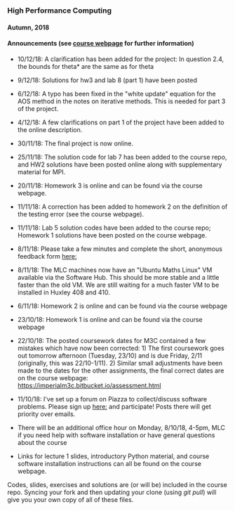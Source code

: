 ### High Performance Computing
#### Autumn, 2018

#### Announcements (see [course webpage](https://imperialhpsc.bitbucket.io) for further information)

* 10/12/18: A clarification has been added for the project: In question 2.4, the bounds for theta* are the same as for theta

* 9/12/18: Solutions for hw3 and lab 8 (part 1) have been posted

* 6/12/18: A typo has been fixed in the "white update" equation for the AOS method in the notes on iterative methods.
This is needed for part 3 of the project.

* 4/12/18: A few clarifications on part 1 of the project have been added to the online description.

* 30/11/18: The final project is now online.

* 25/11/18: The solution code for lab 7 has been added to the course repo, and HW2 solutions have been posted online
along with supplementary material for MPI.

* 20/11/18: Homework 3 is online and can be found via the course webpage.

* 11/11/18: A correction has been added to homework 2 on the definition of the testing error (see the course webpage).

* 11/11/18: Lab 5 solution codes have been added to the course repo; Homework 1 solutions have been
posted on the course webpage.

* 8/11/18: Please take a few minutes and complete the short, anonymous feedback form [here:](https://goo.gl/forms/q0Vq81pu1tbZCNlf1)

* 8/11/18: The MLC machines now have an "Ubuntu Maths Linux" VM available via the Software Hub. This should be more stable and a little faster than the old VM. We are still waiting for a much faster VM to be installed in Huxley 408 and 410.

* 6/11/18: Homework 2 is online and can be found via the course webpage

* 23/10/18: Homework 1 is online and can be found via the course webpage

* 22/10/18: The posted coursework dates for M3C contained a few mistakes which have now been corrected: 1) The first coursework goes out tomorrow afternoon (Tuesday, 23/10)  and is due Friday, 2/11 (originally, this was 22/10-1/11). 2) Similar small adjustments have been made to the dates for the other assignments, the final correct dates are on the course webpage:  https://imperialm3c.bitbucket.io/assessment.html

* 11/10/18: I've set up a forum on Piazza to collect/discuss software problems. Please sign up [here:](https://piazza.com/imperial.ac.uk/fall2018/m3c) and participate! Posts there will get priority over emails.

* There will be an additional office hour on Monday, 8/10/18, 4-5pm, MLC if you need help with software installation or have general questions about the course

* Links for lecture 1 slides, introductory Python material, and course software installation instructions can all be found on the course webpage.


Codes, slides, exercises and solutions are (or will be) included in the course repo. Syncing your
fork and then updating your clone (using *git pull*) will give you your own copy
of all of these files.
